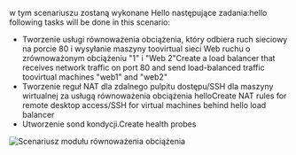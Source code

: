 <span data-ttu-id="23842-101">w tym scenariuszu zostaną wykonane Hello następujące zadania:</span><span class="sxs-lookup"><span data-stu-id="23842-101">hello following tasks will be done in this scenario:</span></span>

* <span data-ttu-id="23842-102">Tworzenie usługi równoważenia obciążenia, który odbiera ruch sieciowy na porcie 80 i wysyłanie maszyny toovirtual sieci Web ruchu o zrównoważonym obciążeniu "1" i "Web 2"</span><span class="sxs-lookup"><span data-stu-id="23842-102">Create a load balancer that receives network traffic on port 80 and send load-balanced traffic toovirtual machines "web1" and "web2"</span></span>
* <span data-ttu-id="23842-103">Tworzenie reguł NAT dla zdalnego pulpitu dostępu/SSH dla maszyny wirtualnej za usługą równoważenia obciążenia hello</span><span class="sxs-lookup"><span data-stu-id="23842-103">Create NAT rules for remote desktop access/SSH for virtual machines behind hello load balancer</span></span>
* <span data-ttu-id="23842-104">Utworzenie sond kondycji.</span><span class="sxs-lookup"><span data-stu-id="23842-104">Create health probes</span></span>

![Scenariusz modułu równoważenia obciążenia](./media/load-balancer-get-started-internet-scenario-include/scenario-classic.png)
